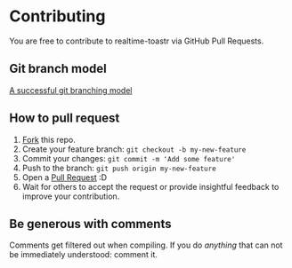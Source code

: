# Contributing

You are free to contribute to realtime-toastr via GitHub Pull Requests. 


## Git branch model
[A successful git branching model](http://nvie.com/posts/a-successful-git-branching-model/)


## How to pull request

1. [Fork](https://github.com/nikhilgupta23/MoviesApp/fork) this repo.
2. Create your feature branch: `git checkout -b my-new-feature`
3. Commit your changes: `git commit -m 'Add some feature'`
4. Push to the branch: `git push origin my-new-feature`
5. Open a [Pull Request](https://github.com/nikhilgupta23/MoviesApp/pulls) :D
6. Wait for others to accept the request or provide insightful feedback to improve your contribution.


## Be generous with comments

Comments get filtered out when compiling. If you do *anything* that can not be immediately understood: comment it.
